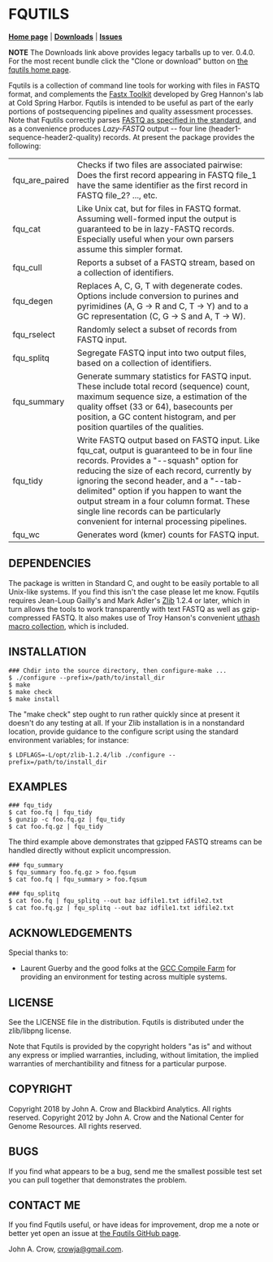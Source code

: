 # FQUTILS

**[Home page](http://crowja.github.com/fqutils)** | **[Downloads](https://github.com/crowja/fqutils/downloads)** | **[Issues](https://github.com/crowja/fqutils/issues)**

**NOTE** The Downloads link above provides legacy tarballs up to ver. 0.4.0. 
For the most recent bundle click the "Clone or download" button on
[the fqutils home page](http://crowja.github.com/fqutils).


Fqutils is a collection of command line tools for working with files in FASTQ format, and
complements the [Fastx Toolkit](http://hannonlab.cshl.edu/fastx_toolkit) developed by
Greg Hannon's lab at Cold Spring Harbor. Fqutils is intended to be useful as part of
the early portions of postsequencing pipelines and quality assessment processes. Note that Fqutils
correctly parses [FASTQ as specified in the standard](http://www.ncbi.nlm.nih.gov/pubmed/20015970), and as a convenience produces *Lazy-FASTQ* output -- four line (header1-sequence-header2-quality) records. At present the package provides the following:

<table>
<tr><td>fqu_are_paired</td><td>Checks if two files are associated pairwise: Does the first record appearing in FASTQ file_1 have the same identifier as the first record in FASTQ file_2? ..., etc.</td></tr>
<tr><td>fqu_cat</td><td>Like Unix cat, but for files in FASTQ format. Assuming well-formed input the output is guaranteed to be in lazy-FASTQ records. Especially useful when your own parsers assume this simpler format.</td></tr>
<tr><td>fqu_cull</td><td>Reports a subset of a FASTQ stream, based on a collection of identifiers.</td></tr>
<tr><td>fqu_degen</td><td>Replaces A, C, G, T with degenerate codes. Options include conversion to purines and pyrimidines (A, G -> R and C, T -> Y) and to a GC representation (C, G -> S and A, T -> W).</td></tr>
<tr><td>fqu_rselect</td><td>Randomly select a subset of records from FASTQ input.</td></tr>
<tr><td>fqu_splitq</td><td>Segregate FASTQ input into two output files, based on a collection of identifiers.</td></tr>
<tr><td>fqu_summary</td><td>Generate summary statistics for FASTQ input.
These include total record (sequence) count, maximum sequence size, a estimation
of the quality offset (33 or 64), basecounts per position, a GC content histogram,
and per position quartiles of the qualities.</td></tr>
<tr><td>fqu_tidy</td><td>Write FASTQ output based on FASTQ input. Like fqu_cat, output is guaranteed to be in four line records. Provides a "--squash" option for reducing the size of each record, currently by ignoring the second header, and a "--tab-delimited" option if you happen to want the output stream in a four column format. These single line records can be particularly convenient for internal processing pipelines.</td></tr>
<tr><td>fqu_wc</td><td>Generates word (kmer) counts for FASTQ input.</td></tr>
</table>

## DEPENDENCIES

The package is written in Standard C, and ought to be easily portable to all Unix-like
systems. If you find this isn't the case please let me know. Fqutils requires Jean-Loup
Gailly's and Mark Adler's [Zlib](http://www.zlib.net/) 1.2.4 or later, which in turn allows
the tools to work transparently with text FASTQ as well as gzip-compressed FASTQ. It also
makes use of Troy Hanson's convenient [uthash macro collection](http://uthash.sourceforge.net), which is included.

## INSTALLATION

    ### Chdir into the source directory, then configure-make ...
    $ ./configure --prefix=/path/to/install_dir
    $ make
    $ make check
    $ make install

The "make check" step ought to run rather quickly since at present it doesn't do any
testing at all. If your Zlib installation is in a nonstandard location, provide guidance
to the configure script using the standard environment variables; for instance:

    $ LDFLAGS=-L/opt/zlib-1.2.4/lib ./configure --prefix=/path/to/install_dir

## EXAMPLES

    ### fqu_tidy
    $ cat foo.fq | fqu_tidy
    $ gunzip -c foo.fq.gz | fqu_tidy
    $ cat foo.fq.gz | fqu_tidy

The third example above demonstrates that gzipped FASTQ streams can be handled directly
without explicit uncompression. 

    ### fqu_summary
    $ fqu_summary foo.fq.gz > foo.fqsum
    $ cat foo.fq | fqu_summary > foo.fqsum

    ### fqu_splitq
    $ cat foo.fq | fqu_splitq --out baz idfile1.txt idfile2.txt
    $ cat foo.fq.gz | fqu_splitq --out baz idfile1.txt idfile2.txt

## ACKNOWLEDGEMENTS

Special thanks to:
* Laurent Guerby and the good folks at the [GCC Compile Farm](http://gcc.gnu.org/wiki/CompileFarm) for 
providing an environment for testing across multiple systems.


## LICENSE

See the LICENSE file in the distribution. Fqutils is distributed under the zlib/libpng license.

Note that Fqutils is provided by the copyright holders "as is" and without any express or implied
warranties, including, without limitation, the implied warranties of merchantibility and fitness
for a particular purpose.

## COPYRIGHT

Copyright 2018 by John A. Crow and Blackbird Analytics. All rights reserved.
Copyright 2012 by John A. Crow and the National Center for Genome Resources. All rights reserved.

## BUGS

If you find what appears to be a bug, send me the smallest possible test set you
can pull together that demonstrates the problem.

## CONTACT ME

If you find Fqutils useful, or have ideas for improvement, drop me a note or better yet open
an issue at [the Fqutils GitHub page](https://github.com/crowja/fqutils).

John A. Crow, <crowja@gmail.com>.


